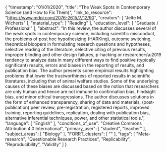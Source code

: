 {
    "timestamp": "01/01/2020",
    "title": "The Weak Spots in Contemporary Science (and How to Fix Them)",
    "link_to_resource": "https://www.mdpi.com/2076-2615/7/12/90",
    "creators": [
        "Jelte M. Wicherts"
    ],
    "material_type": [
        "Reading"
    ],
    "education_level": [
        "Graduate / Professional"
    ],
    "abstract": "In this review, the author discusses several of the weak spots in contemporary science, including scientific misconduct, the problems of post hoc hypothesizing (HARKing), outcome switching, theoretical bloopers in formulating research questions and hypotheses, selective reading of the literature, selective citing of previous results, improper blinding and other design failures, p-hacking or researchers\u2019 tendency to analyze data in many different ways to find positive (typically significant) results, errors and biases in the reporting of results, and publication bias. The author presents some empirical results highlighting problems that lower the trustworthiness of reported results in scientific literatures, including that of animal welfare studies. Some of the underlying causes of these biases are discussed based on the notion that researchers are only human and hence are not immune to confirmation bias, hindsight bias, and minor ethical transgressions. The author discusses solutions in the form of enhanced transparency, sharing of data and materials, (post-publication) peer review, pre-registration, registered reports, improved training, reporting guidelines, replication, dealing with publication bias, alternative inferential techniques, power, and other statistical tools.",
    "language": [
        "English"
    ],
    "conditions_of_use": "Creative Commons Attribution 4.0 International",
    "primary_user": [
        "student",
        "teacher"
    ],
    "subject_areas": [
        "Biology"
    ],
    "FORRT_clusters": [
        ""
    ],
    "tags": [
        "Meta-research",
        "Questionable Research Practices",
        "Replicability",
        "Reproducibility",
        "Validity"
    ]
}